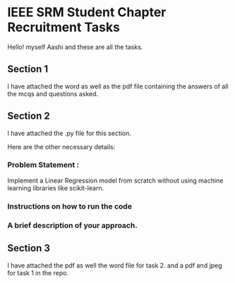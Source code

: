 
# IEEE SRM Student Chapter Recruitment Tasks
Hello! 
myself Aashi and these are all the tasks. 


## Section 1
I have attached the word as well as the pdf file containing the answers of all the mcqs and questions asked. 
## Section 2

I have attached the .py file for this section. 

Here are the other necessary details: 

### Problem Statement : 

Implement a Linear Regression model from scratch without using machine learning libraries like scikit-learn. 

### Instructions on how to run the code 

### A brief description of your approach. 






## Section 3

I have attached the pdf as well the word file for task 2. and a pdf and jpeg for task 1 in the repo.